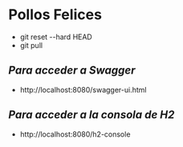 # Pollos Felices

- git reset --hard HEAD
- git pull

## _Para acceder a Swagger_ ##

- http://localhost:8080/swagger-ui.html

## _Para acceder a la consola de H2_ ##

- http://localhost:8080/h2-console


